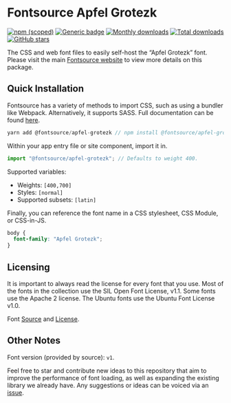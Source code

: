 # Fontsource Apfel Grotezk

[![npm (scoped)](https://img.shields.io/npm/v/@fontsource/apfel-grotezk?color=brightgreen)](https://www.npmjs.com/package/@fontsource/apfel-grotezk) [![Generic badge](https://img.shields.io/badge/fontsource-passing-brightgreen)](https://github.com/fontsource/fontsource) [![Monthly downloads](https://badgen.net/npm/dm/@fontsource/apfel-grotezk)](https://github.com/fontsource/fontsource) [![Total downloads](https://badgen.net/npm/dt/@fontsource/apfel-grotezk)](https://github.com/fontsource/fontsource) [![GitHub stars](https://img.shields.io/github/stars/fontsource/fontsource.svg?style=social&label=Star)](https://github.com/fontsource/fontsource/stargazers)

The CSS and web font files to easily self-host the “Apfel Grotezk” font. Please visit the main [Fontsource website](https://fontsource.org/fonts/apfel-grotezk) to view more details on this package.

## Quick Installation

Fontsource has a variety of methods to import CSS, such as using a bundler like Webpack. Alternatively, it supports SASS. Full documentation can be found [here](https://fontsource.org/docs/introduction).

```javascript
yarn add @fontsource/apfel-grotezk // npm install @fontsource/apfel-grotezk
```

Within your app entry file or site component, import it in.

```javascript
import "@fontsource/apfel-grotezk"; // Defaults to weight 400.
```

Supported variables:

- Weights: `[400,700]`
- Styles: `[normal]`
- Supported subsets: `[latin]`

Finally, you can reference the font name in a CSS stylesheet, CSS Module, or CSS-in-JS.

```css
body {
  font-family: "Apfel Grotezk";
}
```



## Licensing

It is important to always read the license for every font that you use.
Most of the fonts in the collection use the SIL Open Font License, v1.1. Some fonts use the Apache 2 license. The Ubuntu fonts use the Ubuntu Font License v1.0.

Font [Source](http://collletttivo.it/) and [License](http://collletttivo.it/).

## Other Notes

Font version (provided by source): `v1`.

Feel free to star and contribute new ideas to this repository that aim to improve the performance of font loading, as well as expanding the existing library we already have. Any suggestions or ideas can be voiced via an [issue](https://github.com/fontsource/fontsource/issues).
